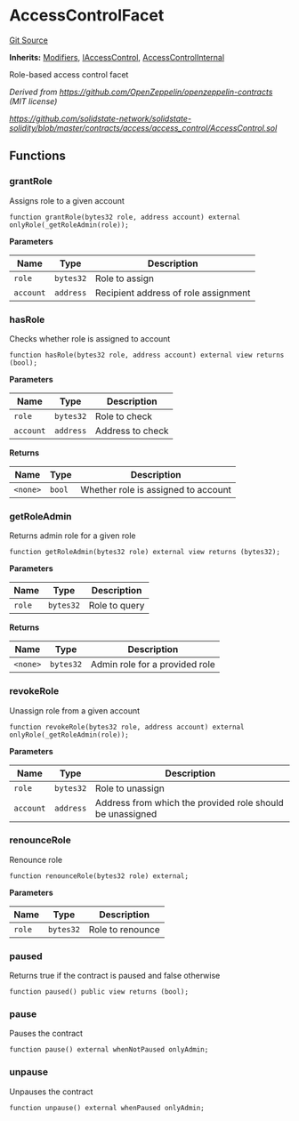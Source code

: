 # AccessControlFacet
[Git Source](https://github.com/ubiquity/ubiquity-dollar/blob/aed79e7ca6ac6be405e839958f192485d424ce51/src/dollar/facets/AccessControlFacet.sol)

**Inherits:**
[Modifiers](/src/dollar/libraries/LibAppStorage.sol/contract.Modifiers.md), [IAccessControl](/src/dollar/interfaces/IAccessControl.sol/interface.IAccessControl.md), [AccessControlInternal](/src/dollar/access/AccessControlInternal.sol/abstract.AccessControlInternal.md)

Role-based access control facet

*Derived from https://github.com/OpenZeppelin/openzeppelin-contracts (MIT license)*

*https://github.com/solidstate-network/solidstate-solidity/blob/master/contracts/access/access_control/AccessControl.sol*


## Functions
### grantRole

Assigns role to a given account


```solidity
function grantRole(bytes32 role, address account) external onlyRole(_getRoleAdmin(role));
```
**Parameters**

|Name|Type|Description|
|----|----|-----------|
|`role`|`bytes32`|Role to assign|
|`account`|`address`|Recipient address of role assignment|


### hasRole

Checks whether role is assigned to account


```solidity
function hasRole(bytes32 role, address account) external view returns (bool);
```
**Parameters**

|Name|Type|Description|
|----|----|-----------|
|`role`|`bytes32`|Role to check|
|`account`|`address`|Address to check|

**Returns**

|Name|Type|Description|
|----|----|-----------|
|`<none>`|`bool`|Whether role is assigned to account|


### getRoleAdmin

Returns admin role for a given role


```solidity
function getRoleAdmin(bytes32 role) external view returns (bytes32);
```
**Parameters**

|Name|Type|Description|
|----|----|-----------|
|`role`|`bytes32`|Role to query|

**Returns**

|Name|Type|Description|
|----|----|-----------|
|`<none>`|`bytes32`|Admin role for a provided role|


### revokeRole

Unassign role from a given account


```solidity
function revokeRole(bytes32 role, address account) external onlyRole(_getRoleAdmin(role));
```
**Parameters**

|Name|Type|Description|
|----|----|-----------|
|`role`|`bytes32`|Role to unassign|
|`account`|`address`|Address from which the provided role should be unassigned|


### renounceRole

Renounce role


```solidity
function renounceRole(bytes32 role) external;
```
**Parameters**

|Name|Type|Description|
|----|----|-----------|
|`role`|`bytes32`|Role to renounce|


### paused

Returns true if the contract is paused and false otherwise


```solidity
function paused() public view returns (bool);
```

### pause

Pauses the contract


```solidity
function pause() external whenNotPaused onlyAdmin;
```

### unpause

Unpauses the contract


```solidity
function unpause() external whenPaused onlyAdmin;
```

